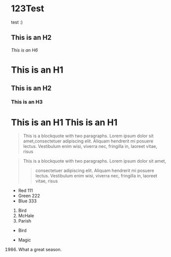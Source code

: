 # 123Test

test
:)
## This is an H2
###### This is an H6



# This is an H1 #

## This is an H2 ##

### This is an H3 ######

This is an H1
This is an H1
=============

> This is a blockquote with two paragraphs. Lorem ipsum dolor sit amet,consectetuer adipiscing elit. Aliquam hendrerit mi posuere lectus. Vestibulum enim wisi, viverra nec, fringilla in, laoreet vitae, risus

> This is a blockquote with two paragraphs. Lorem ipsum dolor sit amet,
>> consectetuer adipiscing elit. Aliquam hendrerit mi posuere lectus.
> Vestibulum enim wisi, viverra nec, fringilla in, laoreet vitae, risus

*   Red   111
*   Green 222
*   Blue  333

1.  Bird
1.  McHale
1.  Parish

*   Bird

*   Magic

1986. What a great season.
